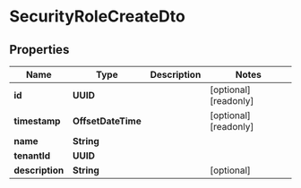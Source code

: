

# SecurityRoleCreateDto


## Properties

| Name | Type | Description | Notes |
|------------ | ------------- | ------------- | -------------|
|**id** | **UUID** |  |  [optional] [readonly] |
|**timestamp** | **OffsetDateTime** |  |  [optional] [readonly] |
|**name** | **String** |  |  |
|**tenantId** | **UUID** |  |  |
|**description** | **String** |  |  [optional] |



